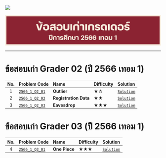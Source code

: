 <p align="left">
  <a href="../README.md">
    <img src="../../Z99-OTHERS/00-common/00-back.png" style="width:10%">
  </a>
</p>

![g6601-large.png](/Z99-OTHERS/grader/g6601/g6601-large.png)

---

# ข้อสอบเก่า Grader 02 (ปี 2566 เทอม 1)

| No. | Problem Code                                                                                         | Name                  | Difficulty | Solution                                                                                 |
| :-: | :--------------------------------------------------------------------------------------------------- | :-------------------- | :--------- | :--------------------------------------------------------------------------------------- |
|  1  | [`2566_1_Q2_01`](https://drive.google.com/file/d/1uZYl_y7cE_lXltvPjL7cJdszyvffykMn/view?usp=sharing) | **Outlier**           | ★☆         | [`Solution`](/GE-Grader-Examination/G6601-Exam-2566-S1/Grader-02/2566_1_Q2_01/README.md) |
|  2  | [`2566_1_Q2_02`](https://drive.google.com/file/d/1I--JE-9RUlVGtxYaqCl41rCbGkQUlSiq/view?usp=sharing) | **Registration Data** | ★★         | [`Solution`](/GE-Grader-Examination/G6601-Exam-2566-S1/Grader-02/2566_1_Q2_02/README.md) |
|  3  | [`2566_1_Q2_03`](https://drive.google.com/file/d/1wwznsnM32l3HiC4QfTj-GI3czgv0MkZQ/view?usp=sharing) | **Eavesdrop**         | ★★★        | [`Solution`](/GE-Grader-Examination/G6601-Exam-2566-S1/Grader-02/2566_1_Q2_03/README.md) |

# ข้อสอบเก่า Grader 03 (ปี 2566 เทอม 1)

| No. | Problem Code                                                                                         | Name          | Difficulty | Solution                                                                                 |
| :-: | :--------------------------------------------------------------------------------------------------- | :------------ | :--------- | :--------------------------------------------------------------------------------------- |
|  4  | [`2566_1_Q3_01`](https://drive.google.com/file/d/1x2IVrmVc27GaYGnEhnUbKJCNJO1p6gpi/view?usp=sharing) | **One Piece** | ★★★        | [`Solution`](/GE-Grader-Examination/G6601-Exam-2566-S1/Grader-03/2566_1_Q3_03/README.md) |
